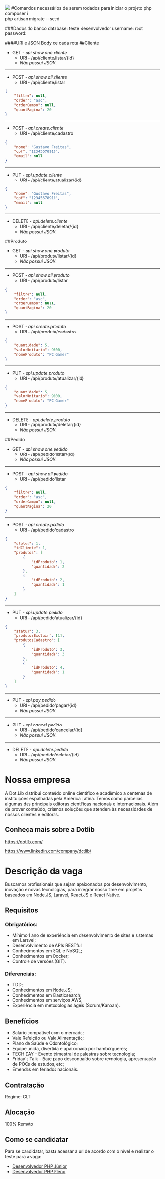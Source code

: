 [![](https://dotlib.com/theme/img/logos/logo.png)](http://www.dotlib.com)
#Comandos necessários de serem rodados para iniciar o projeto
php composer i
\
php artisan migrate --seed

###Dados do banco
    database: teste_desenvolvedor
    username: root
    password:

####URI e JSON Body de cada rota
##Cliente
* GET - *api.show.one.cliente*
    * URI - /api/cliente/listar/{id}
    * *Não possui JSON.*

<hr>

* POST - *api.show.all.cliente*
    * URI - /api/cliente/listar
```json
{
    "filtro": null,
    "order": "asc",
    "orderCampo": null,
    "quantPagina": 20
}
```

<hr>

* POST - *api.create.cliente*
    * URI - /api/cliente/cadastro
```json
{
    "nome": "Gustavo Freitas",
    "cpf": "12345678910",
    "email": null
}
```
<hr>

* PUT - *api.update.cliente*
    * URI - /api/cliente/atualizar/{id}
```json
{
    "nome": "Gustavo Freitas",
    "cpf": "12345678910",
    "email": null
}
```
<hr>

* DELETE - *api.delete.cliente*
    * URI - /api/cliente/deletar/{id}
    * *Não possui JSON.*

##Produto
* GET - *api.show.one.produto*
    * URI - /api/produto/listar/{id}
    * *Não possui JSON.*

<hr>

* POST - *api.show.all.produto*
    * URI - /api/produto/listar
```json
{
    "filtro": null,
    "order": "asc",
    "orderCampo": null,
    "quantPagina": 20
}
```

<hr>

* POST - *api.create.produto*
    * URI - /api/produto/cadastro
```json
{
    "quantidade": 5,
    "valorUnitario": 9800,
    "nomeProduto": "PC Gamer"
}
```
<hr>

* PUT - *api.update.produto*
    * URI - /api/produto/atualizar/{id}
```json
{
    "quantidade": 5,
    "valorUnitario": 9800,
    "nomeProduto": "PC Gamer"
}
```
<hr>

* DELETE - *api.delete.produto*
    * URI - /api/produto/deletar/{id}
    * *Não possui JSON.*


##Pedido
* GET - *api.show.one.pedido*
    * URI - /api/pedido/listar/{id}
    * *Não possui JSON.*

<hr>

* POST - *api.show.all.pedido*
    * URI - /api/pedido/listar
```json
{
    "filtro": null,
    "order": "asc",
    "orderCampo": null,
    "quantPagina": 20
}
```

<hr>

* POST - *api.create.pedido*
    * URI - /api/pedido/cadastro
```json
{
    "status": 1,
    "idCliente": 1,
    "produtos": [
        {
            "idProduto": 1,
            "quantidade": 2
        },
        {
            "idProduto": 2,
            "quantidade": 1
        }
    ]
}
```
<hr>

* PUT - *api.update.pedido*
    * URI - /api/pedido/atualizar/{id}
```json
{
    "status": 3,
    "produtosExcluir": [1],
    "produtosCadastro": [
        {
            "idProduto": 3,
            "quantidade": 3
        },
        {
            "idProduto": 4,
            "quantidade": 1
        }
    ]
}
```
<hr>

* PUT - *api.pay.pedido*
    * URI - /api/pedido/pagar/{id}
    * *Não possui JSON.*

<hr>

* PUT - *api.cancel.pedido*
    * URI - /api/pedido/cancelar/{id}
    * *Não possui JSON.*

<hr>

* DELETE - *api.delete.pedido*
    * URI - /api/pedido/deletar/{id}
    * *Não possui JSON.*

# Nossa empresa

A Dot.Lib distribui conteúdo online científico e acadêmico a centenas de instituições espalhadas pela América Latina. Temos como parceiras algumas das principais editoras científicas nacionais e internacionais. Além de prover conteúdo, criamos soluções que atendem às necessidades de nossos clientes e editoras.

## Conheça mais sobre a Dotlib

https://dotlib.com/

https://www.linkedin.com/company/dotlib/

# Descrição da vaga

Buscamos profissionais que sejam apaixonados por desenvolvimento, inovação e novas tecnologias, para integrar nosso time em projetos baseados em Node.JS, Laravel, React.JS e React Native.

## Requisitos

### **Obrigatórios:**

- Mínimo 1 ano de experiência em desenvolvimento de sites e sistemas em Laravel;
- Desenvolvimento de APIs RESTful;
- Conhecimentos em SQL e NoSQL;
- Conhecimentos em Docker;
- Controle de versões (GIT).

### **Diferenciais:**

- TDD;
- Conhecimentos em Node.JS;
- Conhecimentos em Elasticsearch;
- Conhecimentos em serviços AWS;
- Experiência em metodologias ágeis (Scrum/Kanban).

## Benefícios

- Salário compatível com o mercado;
- Vale Refeição ou Vale Alimentação;
- Plano de Saúde e Odontológico;
- Equipe unida, divertida e apaixonada por hambúrgueres;
- TECH DAY - Evento trimestral de palestras sobre tecnologia;
- Friday's Talk - Bate papo descontraído sobre tecnologia, apresentação de POCs de estudos, etc;
- Emendas em feriados nacionais.

## Contratação

Regime: CLT

## Alocação

100% Remoto

## Como se candidatar

Para se candidatar, basta acessar a url de acordo com o nível e realizar o teste para a vaga:

- [Desenvolvedor PHP Júnior](teste-junior.md)
- [Desenvolvedor PHP Pleno](teste-pleno.md)
